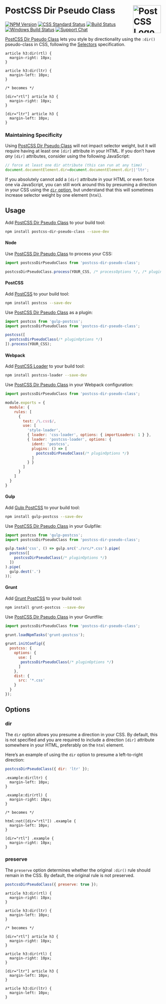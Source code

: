 # PostCSS Dir Pseudo Class [<img src="https://postcss.github.io/postcss/logo.svg" alt="PostCSS Logo" width="90" height="90" align="right">][postcss]

[![NPM Version][npm-img]][npm-url]
[![CSS Standard Status][css-img]][css-url]
[![Build Status][cli-img]][cli-url]
[![Windows Build Status][win-img]][win-url]
[![Support Chat][git-img]][git-url]

[PostCSS Dir Pseudo Class] lets you style by directionality using the `:dir()`
pseudo-class in CSS, following the [Selectors] specification.

```pcss
article h3:dir(rtl) {
  margin-right: 10px;
}

article h3:dir(ltr) {
  margin-left: 10px;
}

/* becomes */

[dir="rtl"] article h3 {
  margin-right: 10px;
}

[dir="ltr"] article h3 {
  margin-left: 10px;
}
```

### Maintaining Specificity

Using [PostCSS Dir Pseudo Class] will not impact selector weight, but it will
require having at least one `[dir]` attribute in your HTML. If you don’t have
_any_ `[dir]` attributes, consider using the following JavaScript:

```js
// force at least one dir attribute (this can run at any time)
document.documentElement.dir=document.documentElement.dir||'ltr';
```

If you absolutely cannot add a `[dir]` attribute in your HTML or even force one
via JavaScript, you can still work around this by presuming a direction in your
CSS using the [`dir` option](#dir-option), but understand that this will
sometimes increase selector weight by one element (`html`).

## Usage

Add [PostCSS Dir Pseudo Class] to your build tool:

```bash
npm install postcss-dir-pseudo-class --save-dev
```

#### Node

Use [PostCSS Dir Pseudo Class] to process your CSS:

```js
import postcssDirPseudoClass from 'postcss-dir-pseudo-class';

postcssDirPseudoClass.process(YOUR_CSS, /* processOptions */, /* pluginOptions */);
```

#### PostCSS

Add [PostCSS] to your build tool:

```bash
npm install postcss --save-dev
```

Use [PostCSS Dir Pseudo Class] as a plugin:

```js
import postcss from 'gulp-postcss';
import postcssDirPseudoClass from 'postcss-dir-pseudo-class';

postcss([
  postcssDirPseudoClass(/* pluginOptions */)
]).process(YOUR_CSS);
```

#### Webpack

Add [PostCSS Loader] to your build tool:

```bash
npm install postcss-loader --save-dev
```

Use [PostCSS Dir Pseudo Class] in your Webpack configuration:

```js
import postcssDirPseudoClass from 'postcss-dir-pseudo-class';

module.exports = {
  module: {
    rules: [
      {
        test: /\.css$/,
        use: [
          'style-loader',
          { loader: 'css-loader', options: { importLoaders: 1 } },
          { loader: 'postcss-loader', options: {
            ident: 'postcss',
            plugins: () => [
              postcssDirPseudoClass(/* pluginOptions */)
            ]
          } }
        ]
      }
    ]
  }
}
```

#### Gulp

Add [Gulp PostCSS] to your build tool:

```bash
npm install gulp-postcss --save-dev
```

Use [PostCSS Dir Pseudo Class] in your Gulpfile:

```js
import postcss from 'gulp-postcss';
import postcssDirPseudoClass from 'postcss-dir-pseudo-class';

gulp.task('css', () => gulp.src('./src/*.css').pipe(
  postcss([
    postcssDirPseudoClass(/* pluginOptions */)
  ])
).pipe(
  gulp.dest('.')
));
```

#### Grunt

Add [Grunt PostCSS] to your build tool:

```bash
npm install grunt-postcss --save-dev
```

Use [PostCSS Dir Pseudo Class] in your Gruntfile:

```js
import postcssDirPseudoClass from 'postcss-dir-pseudo-class';

grunt.loadNpmTasks('grunt-postcss');

grunt.initConfig({
  postcss: {
    options: {
      use: [
       postcssDirPseudoClass(/* pluginOptions */)
      ]
    },
    dist: {
      src: '*.css'
    }
  }
});
```

## Options

### dir

The `dir` option allows you presume a direction in your CSS. By default, this
is not specified and you are required to include a direction `[dir]` attribute
somewhere in your HTML, preferably on the `html` element.

Here’s an example of using the `dir` option to presume a left-to-right
direction:

```js
postcssDirPseudoClass({ dir: 'ltr' });
```

```pcss
.example:dir(ltr) {
  margin-left: 10px;
}

.example:dir(rtl) {
  margin-right: 10px;
}

/* becomes */

html:not([dir="rtl"]) .example {
  margin-left: 10px;
}

[dir="rtl"] .example {
  margin-right: 10px;
}
```

### preserve

The `preserve` option determines whether the original `:dir()` rule should
remain in the CSS. By default, the original rule is not preserved.

```js
postcssDirPseudoClass({ preserve: true });
```

```pcss
article h3:dir(rtl) {
  margin-right: 10px;
}

article h3:dir(ltr) {
  margin-left: 10px;
}

/* becomes */

[dir="rtl"] article h3 {
  margin-right: 10px;
}

article h3:dir(rtl) {
  margin-right: 10px;
}

[dir="ltr"] article h3 {
  margin-left: 10px;
}

article h3:dir(ltr) {
  margin-left: 10px;
}
```

[cli-img]: https://img.shields.io/travis/jonathantneal/postcss-dir-pseudo-class.svg
[cli-url]: https://travis-ci.org/jonathantneal/postcss-dir-pseudo-class
[css-img]: https://jonathantneal.github.io/cssdb/badge/dir-pseudo-class.svg
[css-url]: https://jonathantneal.github.io/cssdb/#dir-pseudo-class
[git-img]: https://img.shields.io/badge/support-chat-blue.svg
[git-url]: https://gitter.im/postcss/postcss
[npm-img]: https://img.shields.io/npm/v/postcss-dir-pseudo-class.svg
[npm-url]: https://www.npmjs.com/package/postcss-dir-pseudo-class
[win-img]: https://img.shields.io/appveyor/ci/jonathantneal/postcss-dir-pseudo-class.svg
[win-url]: https://ci.appveyor.com/project/jonathantneal/postcss-dir-pseudo-class

[Gulp PostCSS]: https://github.com/postcss/gulp-postcss
[Grunt PostCSS]: https://github.com/nDmitry/grunt-postcss
[PostCSS]: https://github.com/postcss/postcss
[PostCSS Loader]: https://github.com/postcss/postcss-loader
[PostCSS Dir Pseudo Class]: https://github.com/jonathantneal/postcss-dir-pseudo-class
[Selectors]: https://www.w3.org/TR/selectors-4/#the-dir-pseudo
